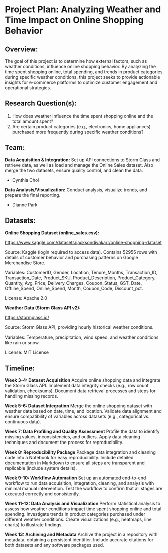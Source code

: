 # Project Plan: Analyzing Weather and Time Impact on Online Shopping Behavior

## Overview:
The goal of this project is to determine how external factors, such as weather conditions, influence online shopping behavior. By analyzing the time spent shopping online, total spending, and trends in product categories during specific weather conditions, this project seeks to provide actionable insights for e-commerce platforms to optimize customer engagement and operational strategies.

## Research Question(s):
1. How does weather influence the time spent shopping online and the total amount spent?
2. Are certain product categories (e.g., electronics, home appliances) purchased more frequently during specific weather conditions?

## Team:
**Data Acquisition & Integration:** Set up API connections to Storm Glass and retrieve data, as well as load and manage the Online Sales dataset. Also merge the two datasets, ensure quality control, and clean the data.
  * Cynthia Choi

**Data Analysis/Visualization:** Conduct analysis, visualize trends, and prepare the final reporting.
  * Dianne Park

## Datasets:

**Online Shopping Dataset (online_sales.csv):**

https://www.kaggle.com/datasets/jacksondivakarr/online-shopping-dataset

Source: Kaggle (login required to access data). Contains 52955 rows with details of customer behavior and purchasing patterns on Google Merchandise Store.

Variables: CustomerID, Gender, Location, Tenure_Months, Transaction_ID, Transaction_Date, Product_SKU, Product_Description, Product_Category, Quantity, Avg_Price, Delivery_Charges, Coupon_Status, GST, Date, Offline_Spend, Online_Spend, Month, Coupon_Code, Discount_pct.

License: Apache 2.0

**Weather Data (Storm Glass API v2):**

https://stormglass.io/

Source: Storm Glass API, providing hourly historical weather conditions.

Variables: Temperature, precipitation, wind speed, and weather conditions like rain or snow.

License: MIT License

## Timeline:
**Week 3-4: Dataset Acquisition**
Acquire online shopping data and integrate the Storm Glass API.
Implement data integrity checks (e.g., row count validation, checksums).
Document data retrieval processes and steps for handling missing records.

**Week 5-6: Dataset Integration**
Merge the online shopping dataset with weather data based on date, time, and location.
Validate data alignment and ensure compatibility of variables across datasets (e.g., categorical vs. continuous data).

**Week 7: Data Profiling and Quality Assessment**
Profile the data to identify missing values, inconsistencies, and outliers.
Apply data cleaning techniques and document the process for reproducibility.

**Week 8: Reproducibility Package**
Package data integration and cleaning code into a Notebook for easy reproducibility.
Include detailed documentation in Markdown to ensure all steps are transparent and replicable (include system details).

**Week 9-10: Workflow Automation**
Set up an automated end-to-end workflow to run data acquisition, integration, cleaning, and analysis with minimal manual intervention.
Test the workflow to confirm that all stages are executed correctly and consistently.

**Week 11-12: Data Analysis and Visualization**
Perform statistical analysis to assess how weather conditions impact time spent shopping online and total spending.
Investigate trends in product categories purchased under different weather conditions.
Create visualizations (e.g., heatmaps, line charts) to illustrate findings.

**Week 13: Archiving and Metadata**
Archive the project in a repository with metadata, obtaining a persistent identifier.
Include accurate citations for both datasets and any software packages used.